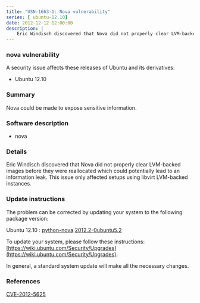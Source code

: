 ```yaml
---
title: "USN-1663-1: Nova vulnerability"
series: [ ubuntu-12.10]
date: 2012-12-12 12:00:00
description: |
    Eric Windisch discovered that Nova did not properly clear LVM-backed images before they were reallocated which could potentially lead to an information leak. This issue only affected setups using libvirt LVM-backed instances. 
--- 
```

 
 


### nova vulnerability

A security issue affects these releases of Ubuntu and its derivatives:

* Ubuntu 12.10

### Summary

Nova could be made to expose sensitive information. 

### Software description

* nova 

### Details

Eric Windisch discovered that Nova did not properly clear LVM-backed images before they were reallocated which could potentially lead to an information leak. This issue only affected setups using libvirt LVM-backed instances. 

### Update instructions

The problem can be corrected by updating your system to the following package version:

Ubuntu 12.10
 : [python-nova](https://launchpad.net/ubuntu/+source/nova) <span> [2012.2-0ubuntu5.2](https://launchpad.net/ubuntu/+source/nova/2012.2-0ubuntu5.2) </span> 

To update your system, please follow these instructions: [https://wiki.ubuntu.com/Security/Upgrades](https://wiki.ubuntu.com/Security/Upgrades).

In general, a standard system update will make all the necessary changes. 

### References

 
 [CVE-2012-5625](http://people.ubuntu.com/~ubuntu-security/cve/CVE-2012-5625)
 

